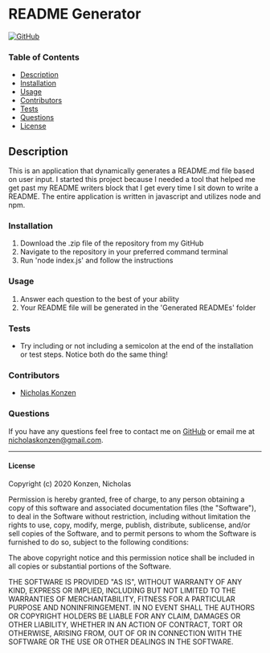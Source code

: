 # README Generator
[![GitHub](https://img.shields.io/github/license/NTKonzen/README-Generator)](#license)

### Table of Contents
* [Description](#description)
* [Installation](#installation)
* [Usage](#usage)
* [Contributors](#contributors) 
* [Tests](#tests)
* [Questions](#questions)
* [License](#license)

## Description ##

This is an application that dynamically generates a README.md file based on user input. I started this project because I needed a tool that helped me get past my README writers block that I get every time I sit down to write a README. The entire application is written in javascript and utilizes node and npm.   

### Installation ###

1. Download the .zip file of the repository from my GitHub
1. Navigate to the repository in your preferred command terminal
1. Run 'node index.js' and follow the instructions 

### Usage

1. Answer each question to the best of your ability
1. Your README file will be generated in the 'Generated READMEs' folder

### Tests

* Try including or not including a semicolon at the end of the installation or test steps. Notice both do the same thing!


### Contributors

* [Nicholas Konzen](https://github.com/NTKonzen)

### Questions
If you have any questions feel free to contact me on [GitHub](https://github.com/NTKonzen) or email me at nicholaskonzen@gmail.com.

---
#### License

Copyright (c) 2020 Konzen, Nicholas

Permission is hereby granted, free of charge, to any person obtaining a copy
of this software and associated documentation files (the "Software"), to deal
in the Software without restriction, including without limitation the rights
to use, copy, modify, merge, publish, distribute, sublicense, and/or sell
copies of the Software, and to permit persons to whom the Software is
furnished to do so, subject to the following conditions:

The above copyright notice and this permission notice shall be included in all
copies or substantial portions of the Software.

THE SOFTWARE IS PROVIDED "AS IS", WITHOUT WARRANTY OF ANY KIND, EXPRESS OR
IMPLIED, INCLUDING BUT NOT LIMITED TO THE WARRANTIES OF MERCHANTABILITY,
FITNESS FOR A PARTICULAR PURPOSE AND NONINFRINGEMENT. IN NO EVENT SHALL THE
AUTHORS OR COPYRIGHT HOLDERS BE LIABLE FOR ANY CLAIM, DAMAGES OR OTHER
LIABILITY, WHETHER IN AN ACTION OF CONTRACT, TORT OR OTHERWISE, ARISING FROM,
OUT OF OR IN CONNECTION WITH THE SOFTWARE OR THE USE OR OTHER DEALINGS IN THE
SOFTWARE.
